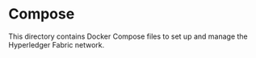 # Compose
This directory contains Docker Compose files to set up and manage the Hyperledger Fabric network.
